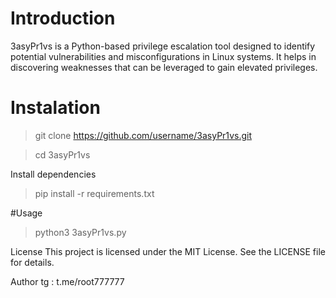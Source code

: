 # Introduction


3asyPr1vs is a Python-based privilege escalation tool designed to identify potential vulnerabilities and misconfigurations in Linux systems. It helps in discovering weaknesses that can be leveraged to gain elevated privileges.

# Instalation

> git clone https://github.com/username/3asyPr1vs.git

> cd 3asyPr1vs



Install dependencies

> pip install -r requirements.txt




#Usage

> python3 3asyPr1vs.py


License
This project is licensed under the MIT License. See the LICENSE file for details.


Author
tg : t.me/root777777
